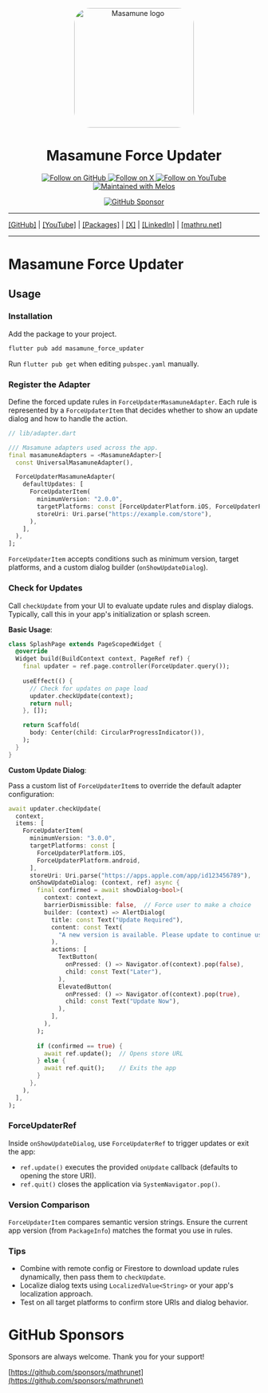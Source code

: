 <p align="center">
  <a href="https://mathru.net">
    <img width="240px" src="https://raw.githubusercontent.com/mathrunet/flutter_masamune/master/.github/images/icon.png" alt="Masamune logo" style="border-radius: 32px"s><br/>
  </a>
  <h1 align="center">Masamune Force Updater</h1>
</p>

<p align="center">
  <a href="https://github.com/mathrunet">
    <img src="https://img.shields.io/static/v1?label=GitHub&message=Follow&logo=GitHub&color=333333&link=https://github.com/mathrunet" alt="Follow on GitHub" />
  </a>
  <a href="https://x.com/mathru">
    <img src="https://img.shields.io/static/v1?label=@mathru&message=Follow&logo=X&color=0F1419&link=https://x.com/mathru" alt="Follow on X" />
  </a>
  <a href="https://www.youtube.com/c/mathrunetchannel">
    <img src="https://img.shields.io/static/v1?label=YouTube&message=Follow&logo=YouTube&color=FF0000&link=https://www.youtube.com/c/mathrunetchannel" alt="Follow on YouTube" />
  </a>
  <a href="https://github.com/invertase/melos">
    <img src="https://img.shields.io/static/v1?label=maintained%20with&message=melos&color=FF1493&link=https://github.com/invertase/melos" alt="Maintained with Melos" />
  </a>
</p>

<p align="center">
  <a href="https://github.com/sponsors/mathrunet"><img src="https://img.shields.io/static/v1?label=Sponsor&message=%E2%9D%A4&logo=GitHub&color=ff69b4&link=https://github.com/sponsors/mathrunet" alt="GitHub Sponsor" /></a>
</p>

---

[[GitHub]](https://github.com/mathrunet) | [[YouTube]](https://www.youtube.com/c/mathrunetchannel) | [[Packages]](https://pub.dev/publishers/mathru.net/packages) | [[X]](https://x.com/mathru) | [[LinkedIn]](https://www.linkedin.com/in/mathrunet/) | [[mathru.net]](https://mathru.net)

---

# Masamune Force Updater

## Usage

### Installation

Add the package to your project.

```bash
flutter pub add masamune_force_updater
```

Run `flutter pub get` when editing `pubspec.yaml` manually.

### Register the Adapter

Define the forced update rules in `ForceUpdaterMasamuneAdapter`. Each rule is represented by a `ForceUpdaterItem` that decides whether to show an update dialog and how to handle the action.

```dart
// lib/adapter.dart

/// Masamune adapters used across the app.
final masamuneAdapters = <MasamuneAdapter>[
  const UniversalMasamuneAdapter(),

  ForceUpdaterMasamuneAdapter(
    defaultUpdates: [
      ForceUpdaterItem(
        minimumVersion: "2.0.0",
        targetPlatforms: const [ForceUpdaterPlatform.iOS, ForceUpdaterPlatform.android],
        storeUri: Uri.parse("https://example.com/store"),
      ),
    ],
  ),
];
```

`ForceUpdaterItem` accepts conditions such as minimum version, target platforms, and a custom dialog builder (`onShowUpdateDialog`).

### Check for Updates

Call `checkUpdate` from your UI to evaluate update rules and display dialogs. Typically, call this in your app's initialization or splash screen.

**Basic Usage**:

```dart
class SplashPage extends PageScopedWidget {
  @override
  Widget build(BuildContext context, PageRef ref) {
    final updater = ref.page.controller(ForceUpdater.query());
    
    useEffect(() {
      // Check for updates on page load
      updater.checkUpdate(context);
      return null;
    }, []);

    return Scaffold(
      body: Center(child: CircularProgressIndicator()),
    );
  }
}
```

**Custom Update Dialog**:

Pass a custom list of `ForceUpdaterItem`s to override the default adapter configuration:

```dart
await updater.checkUpdate(
  context,
  items: [
    ForceUpdaterItem(
      minimumVersion: "3.0.0",
      targetPlatforms: const [
        ForceUpdaterPlatform.iOS,
        ForceUpdaterPlatform.android,
      ],
      storeUri: Uri.parse("https://apps.apple.com/app/id123456789"),
      onShowUpdateDialog: (context, ref) async {
        final confirmed = await showDialog<bool>(
          context: context,
          barrierDismissible: false,  // Force user to make a choice
          builder: (context) => AlertDialog(
            title: const Text("Update Required"),
            content: const Text(
              "A new version is available. Please update to continue using the app.",
            ),
            actions: [
              TextButton(
                onPressed: () => Navigator.of(context).pop(false),
                child: const Text("Later"),
              ),
              ElevatedButton(
                onPressed: () => Navigator.of(context).pop(true),
                child: const Text("Update Now"),
              ),
            ],
          ),
        );
        
        if (confirmed == true) {
          await ref.update();  // Opens store URL
        } else {
          await ref.quit();    // Exits the app
        }
      },
    ),
  ],
);
```

### ForceUpdaterRef

Inside `onShowUpdateDialog`, use `ForceUpdaterRef` to trigger updates or exit the app:

- `ref.update()` executes the provided `onUpdate` callback (defaults to opening the store URI).
- `ref.quit()` closes the application via `SystemNavigator.pop()`.

### Version Comparison

`ForceUpdaterItem` compares semantic version strings. Ensure the current app version (from `PackageInfo`) matches the format you use in rules.

### Tips

- Combine with remote config or Firestore to download update rules dynamically, then pass them to `checkUpdate`.
- Localize dialog texts using `LocalizedValue<String>` or your app's localization approach.
- Test on all target platforms to confirm store URIs and dialog behavior.

# GitHub Sponsors

Sponsors are always welcome. Thank you for your support!

[https://github.com/sponsors/mathrunet](https://github.com/sponsors/mathrunet)